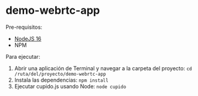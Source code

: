 # demo-webrtc-app

Pre-requisitos:

* [NodeJS 16](https://nodejs.org/en/blog/release/v16.16.0)
* NPM

Para ejecutar:

1. Abrir una aplicación de Terminal y navegar a la carpeta del proyecto: `cd /ruta/del/proyecto/demo-webrtc-app`
2. Instala las dependencias: `npm install`
3. Ejecutar cupido.js usando Node: `node cupido`
